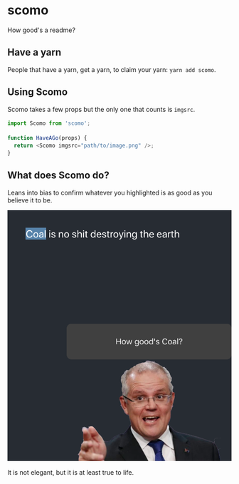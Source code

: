 # scomo

How good's a readme?

## Have a yarn

People that have a yarn, get a yarn, to claim your yarn: `yarn add scomo`.

## Using Scomo

Scomo takes a few props but the only one that counts is `imgsrc`.

```js
import Scomo from 'scomo';

function HaveAGo(props) {
  return <Scomo imgsrc="path/to/image.png" />;
}
```

## What does Scomo do?

Leans into bias to confirm whatever you highlighted is as good as you believe it to be.

![How goods coal](how-goods-coal.png)

It is not elegant, but it is at least true to life.
